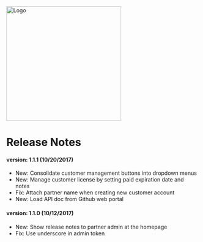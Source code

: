 
<img src="https://www.vericlouds.com/wp-content/uploads/2017/10/logo-2.png" alt="Logo" style="width: 300px;">

# Release Notes

#### version: 1.1.1 (10/20/2017)
* New: Consolidate customer management buttons into dropdown menus
* New: Manage customer license by setting paid expiration date and notes
* Fix: Attach partner name when creating new customer account
* New: Load API doc from Github web portal


#### version: 1.1.0 (10/12/2017)
* New: Show release notes to partner admin at the homepage
* Fix: Use underscore in admin token


